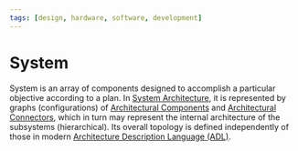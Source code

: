 ```yaml
---
tags: [design, hardware, software, development]
---
```


# System

System is an array of components designed to accomplish a particular objective
according to a plan. In [System Architecture](202303242154.md), it is
represented by graphs (configurations) of [Architectural Components](202303250940.md)
and [Architectural Connectors](202303250943.md), which in turn may represent the
internal architecture of the subsystems (hierarchical). Its overall topology is
defined independently of those in modern [Architecture Description Language (ADL)](202303242159.md).
